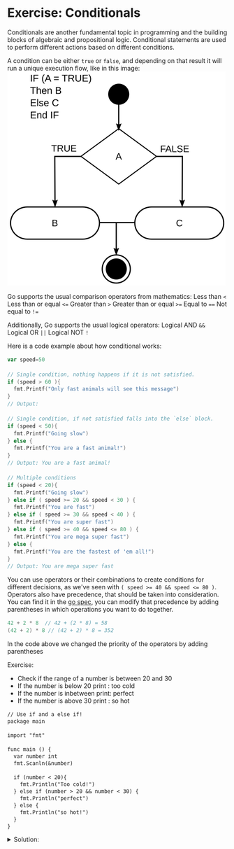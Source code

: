 # Exercise: Conditionals

Conditionals are another fundamental topic in programming and the building blocks of algebraic and propositional logic.
Conditional statements are used to perform different actions based on different conditions.

A condition can be either `true` or `false`, and depending on that result it will run a unique execution flow, like in this image:
![if flow](if-then.png)

Go supports the usual comparison operators from mathematics:
Less than `<`
Less than or equal `<=`
Greater than `>`
Greater than or equal `>=`
Equal to `==`
Not equal to `!=`

Additionally, Go supports the usual logical operators:
Logical AND `&&`
Logical OR `||`
Logical NOT `!`

Here is a code example about how conditional works:

```go
var speed=50

// Single condition, nothing happens if it is not satisfied.
if (speed > 60 ){
  fmt.Printf("Only fast animals will see this message")
}
// Output: 

// Single condition, if not satisfied falls into the `else` block.
if (speed < 50){
  fmt.Printf("Going slow")
} else {
  fmt.Printf("You are a fast animal!")
}
// Output: You are a fast animal!

// Multiple conditions
if (speed < 20){
  fmt.Printf("Going slow")
} else if ( speed >= 20 && speed < 30 ) {
  fmt.Printf("You are fast")
} else if ( speed >= 30 && speed < 40 ) {
  fmt.Printf("You are super fast")
} else if ( speed >= 40 && speed <= 80 ) {
  fmt.Printf("You are mega super fast")
} else {
  fmt.Printf("You are the fastest of 'em all!")
}
// Output: You are mega super fast
```

You can use operators or their combinations to create conditions for different decisions, as we've seen with `( speed >= 40 && speed <= 80 )`.
Operators also have precedence, that should be taken into consideration. You can find it in the [go spec](https://go.dev/ref/spec#Operator_precedence), you can modify that precedence by adding parentheses in which operations you want to do together.

```go
42 + 2 * 8  // 42 + (2 * 8) = 58
(42 + 2) * 8 // (42 + 2) * 8 = 352
```

In the code above we changed the priority of the operators by adding parentheses

Exercise:

- Check if the range of a number is between 20 and 30
- If the number is below 20 print : too cold
- If the number is inbetween print: perfect
- If the number is above 30 print : so hot

```golang
// Use if and a else if!
package main

import "fmt"

func main () {
  var number int
  fmt.Scanln(&number)

  if (number < 20){
    fmt.Println("Too cold!")
  } else if (number > 20 && number < 30) {
    fmt.Println("perfect")
  } else {
    fmt.Println("so hot!")
  }
}
```

<details>
<summary> Solution: </summary>

```golang
package main

import "fmt"

func main () {
  var number int
  fmt.Scanln(&number)

  if (number < 20){
    fmt.Println("Too cold!")
  } else if (number > 20 && number < 30) {
    fmt.Println("perfect")
  } else {
    fmt.Println("so hot!")
  }

}
```

</details>

